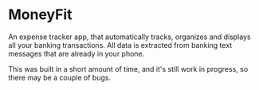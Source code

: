 MoneyFit
========

An expense tracker app, that automatically tracks, organizes and displays all your banking transactions. All data is extracted from banking text messages that are already in your phone.

This was built in a short amount of time, and it's still work in progress, so there may be a couple of bugs.
